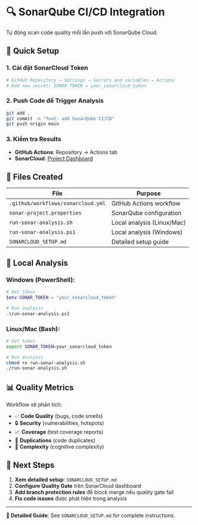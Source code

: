 # 🔍 SonarQube CI/CD Integration

Tự động scan code quality mỗi lần push với SonarQube Cloud.

## 🚀 Quick Setup

### 1. Cài đặt SonarCloud Token
```bash
# GitHub Repository → Settings → Secrets and variables → Actions
# Add new secret: SONAR_TOKEN = your_sonarcloud_token
```

### 2. Push Code để Trigger Analysis
```bash
git add .
git commit -m "feat: add SonarQube CI/CD"
git push origin main
```

### 3. Kiểm tra Results
- **GitHub Actions**: Repository → Actions tab
- **SonarCloud**: [Project Dashboard](https://sonarcloud.io/project/overview?id=ThoTP22_VTry-webapp)

## 📁 Files Created

| File | Purpose |
|------|---------|
| `.github/workflows/sonarcloud.yml` | GitHub Actions workflow |
| `sonar-project.properties` | SonarQube configuration |
| `run-sonar-analysis.sh` | Local analysis (Linux/Mac) |
| `run-sonar-analysis.ps1` | Local analysis (Windows) |
| `SONARCLOUD_SETUP.md` | Detailed setup guide |

## 🔧 Local Analysis

### Windows (PowerShell):
```powershell
# Set token
$env:SONAR_TOKEN = "your_sonarcloud_token"

# Run analysis
.\run-sonar-analysis.ps1
```

### Linux/Mac (Bash):
```bash
# Set token
export SONAR_TOKEN=your_sonarcloud_token

# Run analysis  
chmod +x run-sonar-analysis.sh
./run-sonar-analysis.sh
```

## 📊 Quality Metrics

Workflow sẽ phân tích:
- ✅ **Code Quality** (bugs, code smells)
- 🔒 **Security** (vulnerabilities, hotspots)  
- 📈 **Coverage** (test coverage reports)
- 🔄 **Duplications** (code duplicates)
- 📏 **Complexity** (cognitive complexity)

## 🎯 Next Steps

1. **Xem detailed setup**: `SONARCLOUD_SETUP.md`
2. **Configure Quality Gate** trên SonarCloud dashboard
3. **Add branch protection rules** để block merge nếu quality gate fail
4. **Fix code issues** được phát hiện trong analysis

---

**📖 Detailed Guide**: See `SONARCLOUD_SETUP.md` for complete instructions.